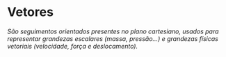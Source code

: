 # Vetores

*São seguimentos orientados presentes no plano cartesiano, usados para representar grandezas escalares (massa, pressão...) e grandezas físicas vetoriais (velocidade, força e deslocamento).*

